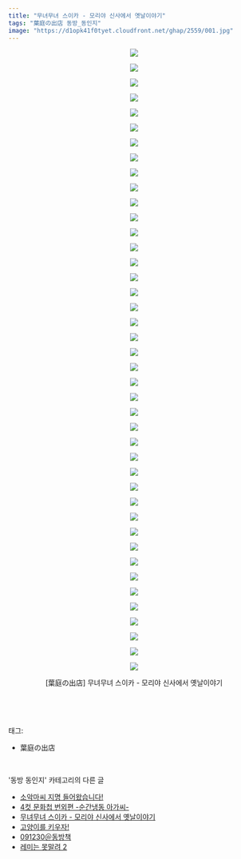 ```yaml
---
title: "무녀무녀 스이카 - 모리야 신사에서 옛날이야기"
tags: "葉庭の出店 동방_동인지"
image: "https://d1opk41f0tyet.cloudfront.net/ghap/2559/001.jpg"
---
```

<div class="article">
<p style="text-align: center; clear: none; float: none;"><img src="{{ site.imgserver10 }}/ghap/2559/001.jpg"/></p>
<p style="text-align: center; clear: none; float: none;"><img src="{{ site.imgserver10 }}/ghap/2559/002.jpg"/></p>
<p style="text-align: center; clear: none; float: none;"><img src="{{ site.imgserver10 }}/ghap/2559/003.jpg"/></p>
<p style="text-align: center; clear: none; float: none;"><img src="{{ site.imgserver10 }}/ghap/2559/004.jpg"/></p>
<p style="text-align: center; clear: none; float: none;"><img src="{{ site.imgserver10 }}/ghap/2559/005.jpg"/></p>
<p style="text-align: center; clear: none; float: none;"><img src="{{ site.imgserver10 }}/ghap/2559/006.jpg"/></p>
<p style="text-align: center; clear: none; float: none;"><img src="{{ site.imgserver10 }}/ghap/2559/007.jpg"/></p>
<p style="text-align: center; clear: none; float: none;"><img src="{{ site.imgserver10 }}/ghap/2559/008.jpg"/></p>
<p style="text-align: center; clear: none; float: none;"><img src="{{ site.imgserver10 }}/ghap/2559/009.jpg"/></p>
<p style="text-align: center; clear: none; float: none;"><img src="{{ site.imgserver10 }}/ghap/2559/010.jpg"/></p>
<p style="text-align: center; clear: none; float: none;"><img src="{{ site.imgserver10 }}/ghap/2559/011.jpg"/></p>
<p style="text-align: center; clear: none; float: none;"><img src="{{ site.imgserver10 }}/ghap/2559/012.jpg"/></p>
<p style="text-align: center; clear: none; float: none;"><img src="{{ site.imgserver10 }}/ghap/2559/013.jpg"/></p>
<p style="text-align: center; clear: none; float: none;"><img src="{{ site.imgserver10 }}/ghap/2559/014.jpg"/></p>
<p style="text-align: center; clear: none; float: none;"><img src="{{ site.imgserver10 }}/ghap/2559/015.jpg"/></p>
<p style="text-align: center; clear: none; float: none;"><img src="{{ site.imgserver10 }}/ghap/2559/016.jpg"/></p>
<p style="text-align: center; clear: none; float: none;"><img src="{{ site.imgserver10 }}/ghap/2559/017.jpg"/></p>
<p style="text-align: center; clear: none; float: none;"><img src="{{ site.imgserver10 }}/ghap/2559/018.jpg"/></p>
<p style="text-align: center; clear: none; float: none;"><img src="{{ site.imgserver10 }}/ghap/2559/019.jpg"/></p>
<p style="text-align: center; clear: none; float: none;"><img src="{{ site.imgserver10 }}/ghap/2559/020.jpg"/></p>
<p style="text-align: center; clear: none; float: none;"><img src="{{ site.imgserver10 }}/ghap/2559/021.jpg"/></p>
<p style="text-align: center; clear: none; float: none;"><img src="{{ site.imgserver10 }}/ghap/2559/022.jpg"/></p>
<p style="text-align: center; clear: none; float: none;"><img src="{{ site.imgserver10 }}/ghap/2559/023.jpg"/></p>
<p style="text-align: center; clear: none; float: none;"><img src="{{ site.imgserver10 }}/ghap/2559/024.jpg"/></p>
<p style="text-align: center; clear: none; float: none;"><img src="{{ site.imgserver10 }}/ghap/2559/025.jpg"/></p>
<p style="text-align: center; clear: none; float: none;"><img src="{{ site.imgserver10 }}/ghap/2559/026.jpg"/></p>
<p style="text-align: center; clear: none; float: none;"><img src="{{ site.imgserver10 }}/ghap/2559/027.jpg"/></p>
<p style="text-align: center; clear: none; float: none;"><img src="{{ site.imgserver10 }}/ghap/2559/028.jpg"/></p>
<p style="text-align: center; clear: none; float: none;"><img src="{{ site.imgserver10 }}/ghap/2559/029.jpg"/></p>
<p style="text-align: center; clear: none; float: none;"><img src="{{ site.imgserver10 }}/ghap/2559/030.jpg"/></p>
<p style="text-align: center; clear: none; float: none;"><img src="{{ site.imgserver10 }}/ghap/2559/031.jpg"/></p>
<p style="text-align: center; clear: none; float: none;"><img src="{{ site.imgserver10 }}/ghap/2559/032.jpg"/></p>
<p style="text-align: center; clear: none; float: none;"><img src="{{ site.imgserver10 }}/ghap/2559/033.jpg"/></p>
<p style="text-align: center; clear: none; float: none;"><img src="{{ site.imgserver10 }}/ghap/2559/034.jpg"/></p>
<p style="text-align: center; clear: none; float: none;"><img src="{{ site.imgserver10 }}/ghap/2559/035.jpg"/></p>
<p style="text-align: center; clear: none; float: none;"><img src="{{ site.imgserver10 }}/ghap/2559/036.jpg"/></p>
<p style="text-align: center; clear: none; float: none;"><img src="{{ site.imgserver10 }}/ghap/2559/037.jpg"/></p>
<p style="text-align: center; clear: none; float: none;"><img src="{{ site.imgserver10 }}/ghap/2559/038.jpg"/></p>
<p style="text-align: center; clear: none; float: none;"><img src="{{ site.imgserver10 }}/ghap/2559/039.jpg"/></p>
<p style="text-align: center; clear: none; float: none;"><img src="{{ site.imgserver10 }}/ghap/2559/040.jpg"/></p>
<p style="text-align: center; clear: none; float: none;"><img src="{{ site.imgserver10 }}/ghap/2559/041.jpg"/></p>
<p style="text-align: center; clear: none; float: none;"><img src="{{ site.imgserver10 }}/ghap/2559/042.jpg"/></p>
<p style="text-align: center; clear: none; float: none;">[葉庭の出店] 무녀무녀 스이카 - 모리야 신사에서 옛날이야기</p>
<p><br/></p>
</div><br/>
<div class="tagTrail">
<p>태그: </p>
<ul>
<li>葉庭の出店</li>
</ul>
</div><br/>
<div class="another">
<p>'동방 동인지' 카테고리의 다른 글</p>
<ul>
<li><a href="/ghap_2563">소악마씨 지명 들어왔습니다!</a></li>
<li><a href="/ghap_2562">4컷 문화첩 번외편 -순간냉동 아가씨-</a></li>
<li><a href="/ghap_2559">무녀무녀 스이카 - 모리야 신사에서 옛날이야기</a></li>
<li><a href="/ghap_2558">고양이를 키우자!</a></li>
<li><a href="/ghap_2557">091230＠동방책</a></li>
<li><a href="/ghap_2556">레미는 못말려 2</a></li>
</ul>
</div><br/>
<div class="cb_module cb_fluid">
<div class="cb_wrt cb_profile">
</div><!-- commentList close -->
</div><br/>
